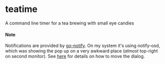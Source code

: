 teatime
=======

A command line timer for a tea brewing with small eye candies

#### Note
Notifications are provided by [go-notify](github.com/mqu/go-notify "go-notify"). On my system it's using notify-osd, which was showing the pop up on a very awkward place (*almost* top-right on second monitor). See [here](http://askubuntu.com/questions/128474/how-to-customize-on-screen-notifications "Ask Ubuntu") for details on how to move the dialog.
